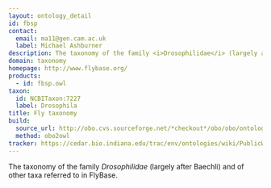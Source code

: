 ```yaml
---
layout: ontology_detail
id: fbsp
contact:
  email: ma11@gen.cam.ac.uk
  label: Michael Ashburner
description: The taxonomy of the family <i>Drosophilidae</i> (largely after Baechli) and of other taxa referred to in FlyBase.
domain: taxonomy
homepage: http://www.flybase.org/
products:
  - id: fbsp.owl
taxon:
  id: NCBITaxon:7227
  label: Drosophila
title: Fly taxonomy
build:
  source_url: http://obo.cvs.sourceforge.net/*checkout*/obo/obo/ontology/taxonomy/fly_taxonomy.obo
  method: obo2owl
tracker: https://cedar.bio.indiana.edu/trac/env/ontologies/wiki/PublicWikiStart
---
```


The taxonomy of the family <i>Drosophilidae</i> (largely after Baechli) and of other taxa referred to in FlyBase.
